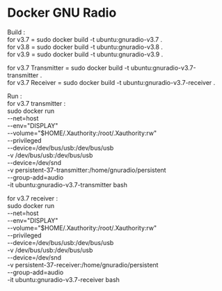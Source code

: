 # Docker GNU Radio

Build :  
for v3.7 = sudo docker build -t ubuntu:gnuradio-v3.7 .  
for v3.8 = sudo docker build -t ubuntu:gnuradio-v3.8 .  
for v3.9 = sudo docker build -t ubuntu:gnuradio-v3.9 .  

for v3.7 Transmitter = sudo docker build -t ubuntu:gnuradio-v3.7-transmitter .  
for v3.7 Receiver = sudo docker build -t ubuntu:gnuradio-v3.7-receiver .  

Run :  
for v3.7 transmitter :  
sudo docker run \
--net=host \
--env="DISPLAY" \
--volume="$HOME/.Xauthority:/root/.Xauthority:rw" \
--privileged \
--device=/dev/bus/usb:/dev/bus/usb \
-v /dev/bus/usb:/dev/bus/usb \
--device=/dev/snd \
-v persistent-37-transmitter:/home/gnuradio/persistent \
--group-add=audio \
-it ubuntu:gnuradio-v3.7-transmitter bash

for v3.7 receiver :  
sudo docker run \
--net=host \
--env="DISPLAY" \
--volume="$HOME/.Xauthority:/root/.Xauthority:rw" \
--privileged \
--device=/dev/bus/usb:/dev/bus/usb \
-v /dev/bus/usb:/dev/bus/usb \
--device=/dev/snd \
-v persistent-37-receiver:/home/gnuradio/persistent \
--group-add=audio \
-it ubuntu:gnuradio-v3.7-receiver bash

 
